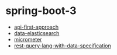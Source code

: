# spring-boot-3
- [api-first-approach](api-first-approach)
- [data-elasticsearch](data-elasticsearch)
- [micrometer](micrometer)
- [rest-query-lang-with-data-specification](rest-query-lang-with-data-specification)